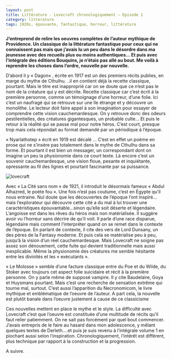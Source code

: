 ```yaml
---
layout: post
title: Littérature - Lovecraft chronologiquement – Episode 1
category: litterature
tags: 1920s, épouvante, fantastique, horreur, littérature
---
```


**J’entreprend de relire les oeuvres complètes de l’auteur mythique de Providence. Un classique de la littérature fantastique pour ceux qui ne connaissent pas mais que j’avais lu un peu dans le désordre dans ma jeunesse avec des recueils plus ou moins authentiques… Et puis avec l’intégrale des éditions Bouquins, je n’étais pas allé au bout. Me voilà à reprendre les choses dans l’ordre, nouvelle par nouvelle.**

D’abord il y « Dagon« , écrite en 1917 est un des premiers récits publies, en marge du mythe de Cthulhu. ..il en contient déjà la recette classique, pourtant. Mais le titre est inapproprié car on se doute que ce n’est pas le nom de la créature qui y est décrite. Recette classique car c’est écrit à la première personne, comme un témoignage d’une horreur, d’une folie. Ici c’est un naufragé qui se retrouve sur une île étrange et y découvre un monolithe. Le lecteur doit faire appel à son imagination pour essayer de comprendre cette vision cauchemardesque. On y retrouve donc des odeurs pestilentielles, des créatures gigantesques, un probable culte… Et puis le retour à la réalité qui se passe mal pour notre héros. C’est court, presque trop mais cela répondait au format demandé par un périodique à l’époque.

« Nyarlathotep » écrit en 1919 est décalé … C’est en effet un poème en prose qui ne s’insère pas totalement dans le mythe de Cthulhu dans sa forme. Et pourtant il est bien un messager, un correspondant dont on imagine un peu la physionomie dans ce court texte. Là encore c’est un souvenir cauchemardesque, une vision floue, pesante et inquiétante, opressante au fil des lignes et pourtant fascinante par sa puissance.

![lovecraft](https://upload.wikimedia.org/wikipedia/commons/1/10/H._P._Lovecraft%2C_June_1934.jpg)

Avec « La Cité sans nom » de 1921, il introduit le désormais fameux « Abdul Alhazred, le poète fou ». Une fois n’est pas coutume, c’est en Égypte qu’il nous entraine. Nul doute que les découvertes de l’époque l’ont inspiré…mais l’explorateur qui découvre cette cité a du mal à lui trouver une caractéristiques épouvantable…sinon qu’elle soit déserte et légendaire. L’angoisse est dans les rêves du héros mais non matérialisée. Il suggère avoir vu l’horreur sans décrire de qu’il voit. Il parle d’une race disparue, légendaire mais comment l’interpréter quand on se remet dans le contexte de l’époque. En parlant de contexte, il cite des vers de Lord Dunsany, un des pères de la Fantasy moderne. Et puis cela se matérialise peu à peu, jusqu’à la vision d’un réel cauchemardesque. Mais Lovecraft ne soigne pas assez son dénouement, cette fuite qui devient traditionnelle mais aussi inexplicable. Même la physionomie des créatures me semble hésitante entre les divinités et les « exécutants ».

« Le Molosse » semble d’une facture classique entre du Poe et du Wilde, du Stoker avec toujours cet aspect folie suicidaire et récit à la première personne. On y parle même de supposé vampire. Il y cite Baudelaire, Goya et Huysmans pourtant. Mais c’est une recherche de sensation extrême qui tourne mal, surtout. C’est aussi l’apparition du Necronomicom, le livre mythique et emblématique de l’oeuvre de l’auteur. A part cela, la nouvelle est plutôt banale dans l’oeuvre justement à cause de ce classicisme

Ces nouvelles mettent en place le mythe et le style. La difficulté avec Lovecraft c’est que l’oeuvre est constituée d’une multitude de récits qu’il faut relier patiemment. On ne sait pas forcément par quel bout commencer. J’avais entrepris de le faire au hasard dans mon adolescence, y mêlant quelques textes de Derleth….et puis je suis revenu à l’intégrale volume 1 en piochant aussi selon l’inspiration. Chronologiquement, l’intérêt est différent, plus technique par rapport à la construction et la progression.

A suivre.
